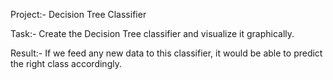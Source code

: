 Project:- Decision Tree Classifier

Task:- Create the Decision Tree classifier and visualize it graphically.

Result:- If we feed any new data to this classifier, it would be able to predict the right class accordingly.

